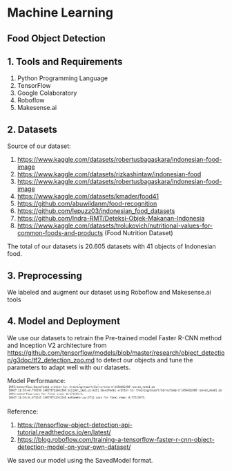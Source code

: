 # Machine Learning

## Food Object Detection

## 1. Tools and Requirements
1. Python Programming Language
2. TensorFlow
3. Google Colaboratory
4. Roboflow
5. Makesense.ai

## 2. Datasets
Source of our dataset:
1. https://www.kaggle.com/datasets/robertusbagaskara/indonesian-food-image
2. https://www.kaggle.com/datasets/rizkashintaw/indonesian-food
3. https://www.kaggle.com/datasets/robertusbagaskara/indonesian-food-image 
4. https://www.kaggle.com/datasets/kmader/food41
5. https://github.com/abuwildanm/food-recognition 
6. https://github.com/lepuzz03/indonesian_food_datasets
7. https://github.com/Indra-RMT/Deteksi-Objek-Makanan-Indonesia
8. https://www.kaggle.com/datasets/trolukovich/nutritional-values-for-common-foods-and-products (Food Nutrition Dataset)

The total of our datasets is 20.605 datasets with 41 objects of Indonesian food.

## 3. Preprocessing
We labeled and augment our dataset using Roboflow and Makesense.ai tools

## 4. Model and Deployment
We use our datasets to retrain the Pre-trained model Faster R-CNN method and Inception V2 architecture from https://github.com/tensorflow/models/blob/master/research/object_detection/g3doc/tf2_detection_zoo.md to detect our objects and tune the parameters to adapt well with our datasets.

Model Performance: 
<img src="results/Model Performance.JPG">

Reference: 
1. https://tensorflow-object-detection-api-tutorial.readthedocs.io/en/latest/
2. https://blog.roboflow.com/training-a-tensorflow-faster-r-cnn-object-detection-model-on-your-own-dataset/

We saved our model using the SavedModel format.
